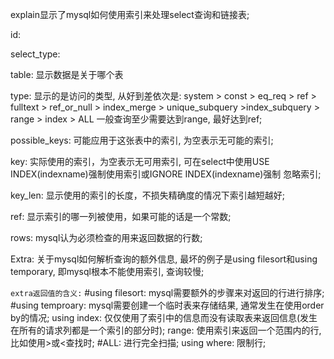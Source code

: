 explain显示了mysql如何使用索引来处理select查询和链接表;

id:

select_type:

table: 显示数据是关于哪个表

type: 显示的是访问的类型, 从好到差依次是: 
system > const > eq_req > ref > fulltext > ref_or_null > index_merge > unique_subquery >index_subquery > 
range > index > ALL
一般查询至少需要达到range, 最好达到ref;

possible_keys: 可能应用于这张表中的索引, 为空表示无可能的索引;

key: 实际使用的索引，为空表示无可用索引, 可在select中使用USE INDEX(indexname)强制使用索引或IGNORE INDEX(indexname)强制
忽略索引;

key_len: 显示使用的索引的长度，不损失精确度的情况下索引越短越好;

ref: 显示索引的哪一列被使用，如果可能的话是一个常数;

rows: mysql认为必须检查的用来返回数据的行数;

Extra: 关于mysql如何解析查询的额外信息, 最坏的例子是using filesort和using temporary, 即mysql根本不能使用索引, 查询较慢;

`extra返回值的含义:`
#using filesort: mysql需要额外的步骤来对返回的行进行排序;
#using temproary: mysql需要创建一个临时表来存储结果, 通常发生在使用order by的情况;
using index: 仅仅使用了索引中的信息而没有读取表来返回信息(发生在所有的请求列都是一个索引的部分时);
range: 使用索引来返回一个范围内的行, 比如使用>或<查找时;
#ALL: 进行完全扫描;
using where: 限制行;



